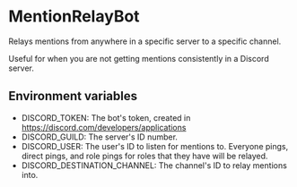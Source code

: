 # MentionRelayBot
Relays mentions from anywhere in a specific server to a specific channel.

Useful for when you are not getting mentions consistently in a Discord server.

## Environment variables
- DISCORD_TOKEN: The bot's token, created in https://discord.com/developers/applications
- DISCORD_GUILD: The server's ID number.
- DISCORD_USER: The user's ID to listen for mentions to. Everyone pings, direct pings, and role pings for roles that they have will be relayed.
- DISCORD_DESTINATION_CHANNEL: The channel's ID to relay mentions into.
